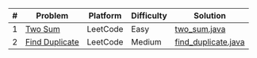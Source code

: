 


| # | Problem | Platform | Difficulty | Solution |
|---|---------|----------|------------|----------|
| 1 | [Two Sum](https://leetcode.com/problems/two-sum/) | LeetCode | Easy | [two_sum.java](Easy/two_sum.java) |
| 2 | [Find Duplicate](https://leetcode.com/problems/find-the-duplicate-number/) | LeetCode | Medium | [find_duplicate.java](Medium/find_duplicate.java) |
⁠


